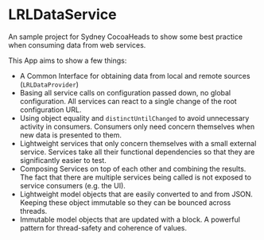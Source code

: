 LRLDataService
==============
An sample project for Sydney CocoaHeads to show some best practice when consuming data from web services.

This App aims to show a few things:

- A Common Interface for obtaining data from local and remote sources (```LRLDataProvider```)
- Basing all service calls on configuration passed down, no global configuration. All services can react to a single change of the root configuration URL.
- Using object equality and ```distinctUntilChanged``` to avoid unnecessary activity in consumers. Consumers only need concern themselves when new data is presented to them.
- Lightweight services that only concern themselves with a small external service. Services take all their functional dependencies so that they are significantly easier to test.
- Composing Services on top of each other and combining the results. The fact that there are multiple services being called is not exposed to service consumers (e.g. the UI).
- Lightweight model objects that are easily converted to and from JSON. Keeping these object immutable so they can be bounced across threads.
- Immutable model objects that are updated with a block. A powerful pattern for thread-safety and coherence of values.
